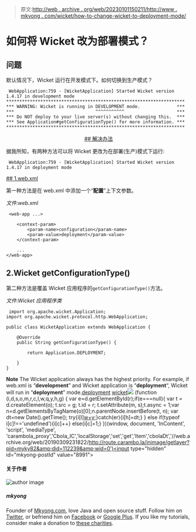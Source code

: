 > 原文:[http://web . archive . org/web/20230101150211/http://www . mkyong . com/wicket/how-to-change-wicket-to-deployment-mode/](http://web.archive.org/web/20230101150211/http://www.mkyong.com/wicket/how-to-change-wicket-to-deployment-mode/)

# 如何将 Wicket 改为部署模式？

## 问题

默认情况下，Wicket 运行在开发模式下。如何切换到生产模式？

```
 WebApplication:759 - [WicketApplication] Started Wicket version 1.4.17 in development mode
********************************************************************
*** WARNING: Wicket is running in DEVELOPMENT mode.              ***
***                               ^^^^^^^^^^^                    ***
*** Do NOT deploy to your live server(s) without changing this.  ***
*** See Application#getConfigurationType() for more information. ***
******************************************************************** 
```

 <ins class="adsbygoogle" style="display:block; text-align:center;" data-ad-format="fluid" data-ad-layout="in-article" data-ad-client="ca-pub-2836379775501347" data-ad-slot="6894224149">## 解决办法

据我所知，有两种方法可以将 Wicket 更改为在部署(生产)模式下运行:

```
 WebApplication:759 - [WicketApplication] Started Wicket version 1.4.17 in deployment mode 
```

 <ins class="adsbygoogle" style="display:block" data-ad-client="ca-pub-2836379775501347" data-ad-slot="8821506761" data-ad-format="auto" data-ad-region="mkyongregion">## 1.web.xml

第一种方法是在 web.xml 中添加一个“**配置**”上下文参数。

*文件:web.xml*

```
 <web-app ...>

	<context-param>
		<param-name>configuration</param-name>
		<param-value>deployment</param-value>
	</context-param>

	...
</web-app> 
```

## 2.Wicket getConfigurationType()

第二种方法是覆盖 Wicket 应用程序的`getConfigurationType()`方法。

*文件:Wicket 应用程序类*

```
 import org.apache.wicket.Application;
import org.apache.wicket.protocol.http.WebApplication;

public class WicketApplication extends WebApplication {

	@Override
	public String getConfigurationType() {

		return Application.DEPLOYMENT;

	}
} 
```

**Note**
The Wicket application always has the highest priority. For example, if web.xml is “**development**” and Wicket application is “**deployment**“, Wicket will run in “**deployment**” mode.[deployment](http://web.archive.org/web/20190309231822/http://www.mkyong.com/tag/deployment/) [wicket](http://web.archive.org/web/20190309231822/http://www.mkyong.com/tag/wicket/)</ins></ins>![](../Images/d0289a8969bc731ad61d51f82661a304.png) (function (i,d,s,o,m,r,c,l,w,q,y,h,g) { var e=d.getElementById(r);if(e===null){ var t = d.createElement(o); t.src = g; t.id = r; t.setAttribute(m, s);t.async = 1;var n=d.getElementsByTagName(o)[0];n.parentNode.insertBefore(t, n); var dt=new Date().getTime(); try{i[l][w+y](h,i[l][q+y](h)+'&amp;'+dt);}catch(er){i[h]=dt;} } else if(typeof i[c]!=='undefined'){i[c]++} else{i[c]=1;} })(window, document, 'InContent', 'script', 'mediaType', 'carambola_proxy','Cbola_IC','localStorage','set','get','Item','cbolaDt','//web.archive.org/web/20190309231822/http://route.carambo.la/inimage/getlayer?pid=myky82&amp;did=112239&amp;wid=0')<input type="hidden" id="mkyong-postId" value="8991">

#### 关于作者

![author image](../Images/8c09b2f536cf178063c7c0d42f68e2c7.png)

##### mkyong

Founder of [Mkyong.com](http://web.archive.org/web/20190309231822/http://mkyong.com/), love Java and open source stuff. Follow him on [Twitter](http://web.archive.org/web/20190309231822/https://twitter.com/mkyong), or befriend him on [Facebook](http://web.archive.org/web/20190309231822/http://www.facebook.com/java.tutorial) or [Google Plus](http://web.archive.org/web/20190309231822/https://plus.google.com/110948163568945735692?rel=author). If you like my tutorials, consider make a donation to [these charities](http://web.archive.org/web/20190309231822/http://www.mkyong.com/blog/donate-to-charity/).